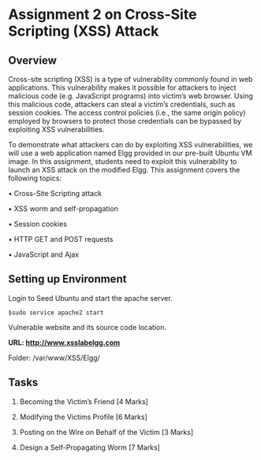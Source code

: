 # Assignment 2 on Cross-Site Scripting (XSS) Attack

## Overview

Cross-site scripting (XSS) is a type of vulnerability commonly found in web applications. This
vulnerability makes it possible for attackers to inject malicious code (e.g. JavaScript programs)
into victim’s web browser. Using this malicious code, attackers can steal a victim’s credentials,
such as session cookies. The access control policies (i.e., the same origin policy) employed by
browsers to protect those credentials can be bypassed by exploiting XSS vulnerabilities.


To demonstrate what attackers can do by exploiting XSS vulnerabilities, we will use a web
application named Elgg provided in our pre-built Ubuntu VM image. In this assignment, students
need to exploit this vulnerability to launch an XSS attack on the modified Elgg. This assignment
covers the following topics:


• Cross-Site Scripting attack


• XSS worm and self-propagation


• Session cookies


• HTTP GET and POST requests


• JavaScript and Ajax


## Setting up Environment

Login to Seed Ubuntu and start the apache server.


`$sudo service apache2 start`


Vulnerable website and its source code location.


**URL: http://www.xsslabelgg.com**


Folder: /var/www/XSS/Elgg/


## Tasks


1. Becoming the Victim’s Friend [4 Marks]

2. Modifying the Victims Profile [6 Marks]

3. Posting on the Wire on Behalf of the Victim [3 Marks]

4. Design a Self-Propagating Worm [7 Marks]